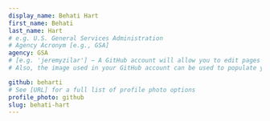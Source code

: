 ```yaml
---
display_name: Behati Hart
first_name: Behati
last_name: Hart
# e.g. U.S. General Services Administration
# Agency Acronym [e.g., GSA]
agency: GSA
# [e.g. 'jeremyzilar'] — A GitHub account will allow you to edit pages on Digital.gov.
# Also, the image used in your GitHub account can be used to populate your digital.gov profile photo.

github: beharti
# See [URL] for a full list of profile photo options
profile_photo: github
slug: behati-hart
---
```

